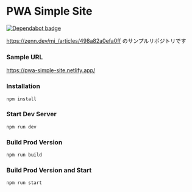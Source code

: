 # PWA Simple Site

[![Dependabot badge](https://flat.badgen.net/dependabot/wbkd/webpack-starter?icon=dependabot)](https://dependabot.com/)

https://zenn.dev/mi_/articles/498a82a0efa0ff のサンプルリポジトリです

### Sample URL
https://pwa-simple-site.netlify.app/


### Installation

```
npm install
```

### Start Dev Server

```
npm run dev
```

### Build Prod Version

```
npm run build
```

### Build Prod Version and Start 
```
npm run start
```


